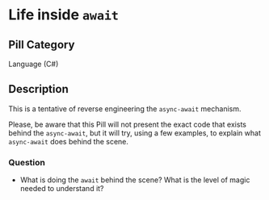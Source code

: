 # Life inside `await`

## Pill Category

Language (C#)

## Description

This is a tentative of reverse engineering the `async-await` mechanism.

Please, be aware that this Pill will not present the exact code that exists behind the `async-await`, but it will try, using a few examples, to explain what `async-await` does behind the scene.

### Question

- What is doing the `await` behind the scene? What is the level of magic needed to understand it?

